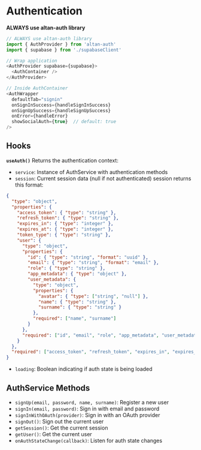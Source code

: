 # Authentication
**ALWAYS use altan-auth library**

```typescript
// ALWAYS use altan-auth library
import { AuthProvider } from 'altan-auth'
import { supabase } from './supabaseClient'

// Wrap application
<AuthProvider supabase={supabase}>
  <AuthContainer />
</AuthProvider>

// Inside AuthContainer
<AuthWrapper 
  defaultTab="signin" 
  onSignInSuccess={handleSignInSuccess}
  onSignUpSuccess={handleSignUpSuccess}
  onError={handleError}
  showSocialAuth={true}  // default: true
/>
```

## Hooks
**`useAuth()`**
Returns the authentication context:
- `service`: Instance of AuthService with authentication methods
- `session`: Current session data (null if not authenticated) session returns this format:

```json
{
  "type": "object",
  "properties": {
    "access_token": { "type": "string" },
    "refresh_token": { "type": "string" },
    "expires_in": { "type": "integer" },
    "expires_at": { "type": "integer" },
    "token_type": { "type": "string" },
    "user": {
      "type": "object",
      "properties": {
        "id": { "type": "string", "format": "uuid" },
        "email": { "type": "string", "format": "email" },
        "role": { "type": "string" },
        "app_metadata": { "type": "object" },
        "user_metadata": {
          "type": "object",
          "properties": {
            "avatar": { "type": ["string", "null"] },
            "name": { "type": "string" },
            "surname": { "type": "string" }
          },
          "required": ["name", "surname"]
        }
      },
      "required": ["id", "email", "role", "app_metadata", "user_metadata"]
    }
  },
  "required": ["access_token", "refresh_token", "expires_in", "expires_at", "token_type", "user"]
}
```

- `loading`: Boolean indicating if auth state is being loaded

## AuthService Methods
- `signUp(email, password, name, surname)`: Register a new user
- `signIn(email, password)`: Sign in with email and password
- `signInWithOAuth(provider)`: Sign in with an OAuth provider
- `signOut()`: Sign out the current user
- `getSession()`: Get the current session
- `getUser()`: Get the current user
- `onAuthStateChange(callback)`: Listen for auth state changes
